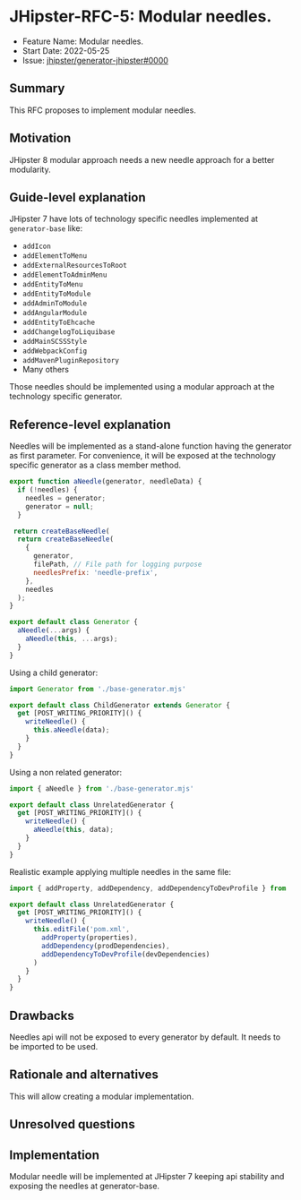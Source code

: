 # JHipster-RFC-5: Modular needles.

<!-- This is a RFC template based on the Rust RFC process but simplified: https://github.com/rust-lang/rfcs/ -->

- Feature Name: Modular needles.
- Start Date: 2022-05-25
- Issue: [jhipster/generator-jhipster#0000](https://github.com/jhipster/generator-jhipster/0000)

## Summary

[summary]: #summary

This RFC proposes to implement modular needles.

## Motivation

[motivation]: #motivation

JHipster 8 modular approach needs a new needle approach for a better modularity.

## Guide-level explanation

[guide-level-explanation]: #guide-level-explanation

JHipster 7 have lots of technology specific needles implemented at `generator-base` like:

- `addIcon`
- `addElementToMenu`
- `addExternalResourcesToRoot`
- `addElementToAdminMenu`
- `addEntityToMenu`
- `addEntityToModule`
- `addAdminToModule`
- `addAngularModule`
- `addEntityToEhcache`
- `addChangelogToLiquibase`
- `addMainSCSSStyle`
- `addWebpackConfig`
- `addMavenPluginRepository`
- Many others

Those needles should be implemented using a modular approach at the technology specific generator.

## Reference-level explanation

[reference-level-explanation]: #reference-level-explanation

Needles will be implemented as a stand-alone function having the generator as first parameter.
For convenience, it will be exposed at the technology specific generator as a class member method.

```mjs
export function aNeedle(generator, needleData) {
  if (!needles) {
    needles = generator;
    generator = null;
  }

 return createBaseNeedle(
  return createBaseNeedle(
    {
      generator,
      filePath, // File path for logging purpose
      needlesPrefix: 'needle-prefix',
    },
    needles
  );
}

export default class Generator {
  aNeedle(...args) {
    aNeedle(this, ...args);
  }
}
```

Using a child generator:

```mjs
import Generator from './base-generator.mjs'

export default class ChildGenerator extends Generator {
  get [POST_WRITING_PRIORITY]() {
    writeNeedle() {
      this.aNeedle(data);
    }
  }
}
```

Using a non related generator:

```mjs
import { aNeedle } from './base-generator.mjs'

export default class UnrelatedGenerator {
  get [POST_WRITING_PRIORITY]() {
    writeNeedle() {
      aNeedle(this, data);
    }
  }
}
```

Realistic example applying multiple needles in the same file:

```mjs
import { addProperty, addDependency, addDependencyToDevProfile } from 'generator-jhipster/generators/maven'

export default class UnrelatedGenerator {
  get [POST_WRITING_PRIORITY]() {
    writeNeedle() {
      this.editFile('pom.xml',
        addProperty(properties),
        addDependency(prodDependencies),
        addDependencyToDevProfile(devDependencies)
      )
    }
  }
}
```

## Drawbacks

[drawbacks]: #drawbacks

Needles api will not be exposed to every generator by default.
It needs to be imported to be used.

## Rationale and alternatives

[rationale-and-alternatives]: #rationale-and-alternatives

This will allow creating a modular implementation.

## Unresolved questions

[unresolved-questions]: #unresolved-questions

## Implementation

Modular needle will be implemented at JHipster 7 keeping api stability and exposing the needles at generator-base.
